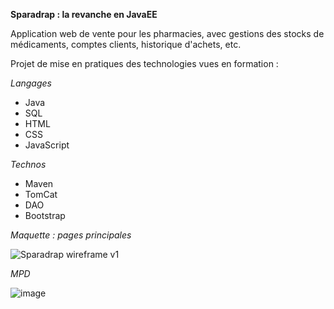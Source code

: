**Sparadrap : la revanche en JavaEE**

Application web de vente pour les pharmacies, avec gestions des stocks de médicaments, comptes clients, historique d'achets, etc.

Projet de mise en pratiques des technologies vues en formation :

_Langages_ 
- Java
- SQL
- HTML
- CSS
- JavaScript

_Technos_
- Maven
- TomCat
- DAO
- Bootstrap

_Maquette : pages principales_

![Sparadrap wireframe v1](https://github.com/starmnuch/sparadrap_ee/assets/141212145/3714a79b-cfc1-4491-92ff-c18ebdedf412)

_MPD_

![image](https://github.com/starmnuch/sparadrap_ee/assets/141212145/41e4ed03-cb94-4588-847e-055e7620bb67)
